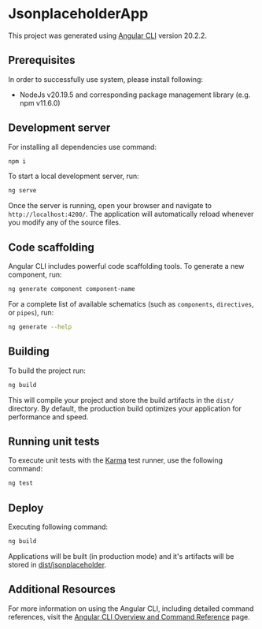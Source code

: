 # JsonplaceholderApp

This project was generated using [Angular CLI](https://github.com/angular/angular-cli) version 20.2.2.

## Prerequisites

In order to successfully use system, please install following:

- NodeJs v20.19.5 and corresponding package management library (e.g. npm v11.6.0)

## Development server

For installing all dependencies use command:

```bash
npm i
```

To start a local development server, run:

```bash
ng serve
```

Once the server is running, open your browser and navigate to `http://localhost:4200/`. The application will automatically reload whenever you modify any of the source files.

## Code scaffolding

Angular CLI includes powerful code scaffolding tools. To generate a new component, run:

```bash
ng generate component component-name
```

For a complete list of available schematics (such as `components`, `directives`, or `pipes`), run:

```bash
ng generate --help
```

## Building

To build the project run:

```bash
ng build
```

This will compile your project and store the build artifacts in the `dist/` directory. By default, the production build optimizes your application for performance and speed.

## Running unit tests

To execute unit tests with the [Karma](https://karma-runner.github.io) test runner, use the following command:

```bash
ng test
```

## Deploy

Executing following command:

```bash
ng build
```

Applications will be built (in production mode) and it's artifacts will be stored in [dist/jsonplaceholder](dist/jsonplaceholder).

## Additional Resources

For more information on using the Angular CLI, including detailed command references, visit the [Angular CLI Overview and Command Reference](https://angular.dev/tools/cli) page.
